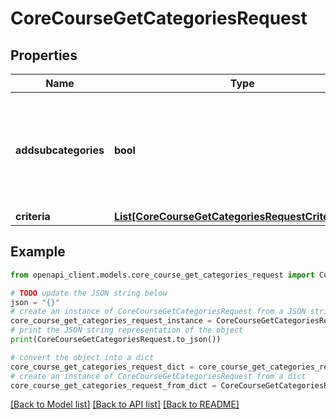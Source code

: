 # CoreCourseGetCategoriesRequest


## Properties

Name | Type | Description | Notes
------------ | ------------- | ------------- | -------------
**addsubcategories** | **bool** | return the sub categories infos                                           (1 - default) otherwise only the category info (0) | [optional] [default to False]
**criteria** | [**List[CoreCourseGetCategoriesRequestCriteriaInner]**](CoreCourseGetCategoriesRequestCriteriaInner.md) |  | [optional] 

## Example

```python
from openapi_client.models.core_course_get_categories_request import CoreCourseGetCategoriesRequest

# TODO update the JSON string below
json = "{}"
# create an instance of CoreCourseGetCategoriesRequest from a JSON string
core_course_get_categories_request_instance = CoreCourseGetCategoriesRequest.from_json(json)
# print the JSON string representation of the object
print(CoreCourseGetCategoriesRequest.to_json())

# convert the object into a dict
core_course_get_categories_request_dict = core_course_get_categories_request_instance.to_dict()
# create an instance of CoreCourseGetCategoriesRequest from a dict
core_course_get_categories_request_from_dict = CoreCourseGetCategoriesRequest.from_dict(core_course_get_categories_request_dict)
```
[[Back to Model list]](../README.md#documentation-for-models) [[Back to API list]](../README.md#documentation-for-api-endpoints) [[Back to README]](../README.md)


